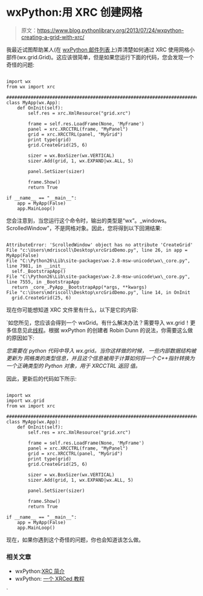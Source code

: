 # wxPython:用 XRC 创建网格

> 原文：<https://www.blog.pythonlibrary.org/2013/07/24/wxpython-creating-a-grid-with-xrc/>

我最近试图帮助某人(在 [wxPython 邮件列表](https://groups.google.com/forum/?fromgroups=#!topic/wxpython-users/IfjW9f7LEhQ)上)弄清楚如何通过 XRC 使用网格小部件(wx.grid.Grid)。这应该很简单，但是如果您运行下面的代码，您会发现一个奇怪的问题:

```

import wx
from wx import xrc

########################################################################
class MyApp(wx.App):
    def OnInit(self):
        self.res = xrc.XmlResource("grid.xrc")

        frame = self.res.LoadFrame(None, 'MyFrame')
        panel = xrc.XRCCTRL(frame, "MyPanel")
        grid = xrc.XRCCTRL(panel, "MyGrid")
        print type(grid)
        grid.CreateGrid(25, 6)

        sizer = wx.BoxSizer(wx.VERTICAL)
        sizer.Add(grid, 1, wx.EXPAND|wx.ALL, 5)

        panel.SetSizer(sizer)

        frame.Show()
        return True

if __name__ == "__main__":
    app = MyApp(False)
    app.MainLoop()

```

您会注意到，当您运行这个命令时，输出的类型是“wx”。_windows。ScrolledWindow”，不是网格对象。因此，您将得到以下回溯结果:

```

AttributeError: 'ScrolledWindow' object has no attribute 'CreateGrid'
File "c:\Users\mdriscoll\Desktop\xrcGridDemo.py", line 26, in app = MyApp(False)
File "C:\Python26\Lib\site-packages\wx-2.8-msw-unicode\wx\_core.py", line 7981, in __init__
  self._BootstrapApp()
File "C:\Python26\Lib\site-packages\wx-2.8-msw-unicode\wx\_core.py", line 7555, in _BootstrapApp
  return _core_.PyApp__BootstrapApp(*args, **kwargs)
File "c:\Users\mdriscoll\Desktop\xrcGridDemo.py", line 14, in OnInit
  grid.CreateGrid(25, 6) 
```

现在你可能想知道 XRC 文件里有什么，以下是它的内容:

 `<resource class=""><object class="wxFrame" name="MyFrame">如您所见，您应该会得到一个 wxGrid。有什么解决办法？需要导入 wx.grid！更多信息见此[线程](http://wxpython-users.1045709.n5.nabble.com/xrc-wxGrid-problems-fetching-widget-using-XRCCTRL-td2363160.html)。根据 wxPython 的创建者 Robin Dunn 的说法，你需要这么做的原因如下:

*您需要在 python 代码中导入 wx.grid。当你这样做的时候，
一些内部数据结构被更新为
网格类的类型信息，并且这个信息被用于计算如何将一个
C++指针转换为一个正确类型的 Python 对象，用于 XRCCTRL 返回
值。*

因此，更新后的代码如下所示:

```

import wx
import wx.grid
from wx import xrc

########################################################################
class MyApp(wx.App):
    def OnInit(self):
        self.res = xrc.XmlResource("grid.xrc")

        frame = self.res.LoadFrame(None, 'MyFrame')
        panel = xrc.XRCCTRL(frame, "MyPanel")
        grid = xrc.XRCCTRL(panel, "MyGrid")
        print type(grid)
        grid.CreateGrid(25, 6)

        sizer = wx.BoxSizer(wx.VERTICAL)
        sizer.Add(grid, 1, wx.EXPAND|wx.ALL, 5)

        panel.SetSizer(sizer)

        frame.Show()
        return True

if __name__ == "__main__":
    app = MyApp(False)
    app.MainLoop()

```

现在，如果你遇到这个奇怪的问题，你也会知道该怎么做。

### 相关文章

*   wxPython:[XRC 简介](https://www.blog.pythonlibrary.org/2010/05/11/wxpython-an-introduction-to-xrc/)
*   wxPython: [一个 XRCed 教程](https://www.blog.pythonlibrary.org/2010/10/28/wxpython-an-xrced-tutorial/)</object></resource>`